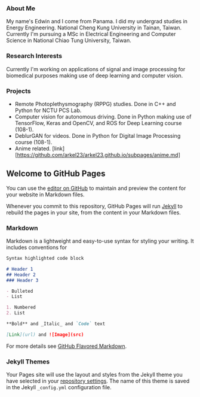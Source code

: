 ### About Me

My name's Edwin and I come from Panama. I did my undergrad studies in Energy Engineering. National Cheng Kung University in Tainan, Taiwan.
Currently I'm pursuing a MSc in Electrical Engineering and Computer Science in National Chiao Tung University, Taiwan.

### Research Interests

Currently I'm working on applications of signal and image processing for biomedical purposes making use of deep learning and computer vision.

### Projects

- Remote Photoplethysmography (RPPG) studies. Done in C++ and Python for NCTU PCS Lab.
- Computer vision for autonomous driving. Done in Python making use of TensorFlow, Keras and OpenCV, and ROS for Deep Learning course (108-1).
- DeblurGAN for videos. Done in Python for Digital Image Processing course (108-1).
- Anime related. [link][https://github.com/arkel23/arkel23.github.io/subpages/anime.md]

## Welcome to GitHub Pages

You can use the [editor on GitHub](https://github.com/arkel23/arkel23.github.io/edit/main/index.md) to maintain and preview the content for your website in Markdown files.

Whenever you commit to this repository, GitHub Pages will run [Jekyll](https://jekyllrb.com/) to rebuild the pages in your site, from the content in your Markdown files.

### Markdown

Markdown is a lightweight and easy-to-use syntax for styling your writing. It includes conventions for

```markdown
Syntax highlighted code block

# Header 1
## Header 2
### Header 3

- Bulleted
- List

1. Numbered
2. List

**Bold** and _Italic_ and `Code` text

[Link](url) and ![Image](src)
```

For more details see [GitHub Flavored Markdown](https://guides.github.com/features/mastering-markdown/).

### Jekyll Themes

Your Pages site will use the layout and styles from the Jekyll theme you have selected in your [repository settings](https://github.com/arkel23/arkel23.github.io/settings). The name of this theme is saved in the Jekyll `_config.yml` configuration file.
